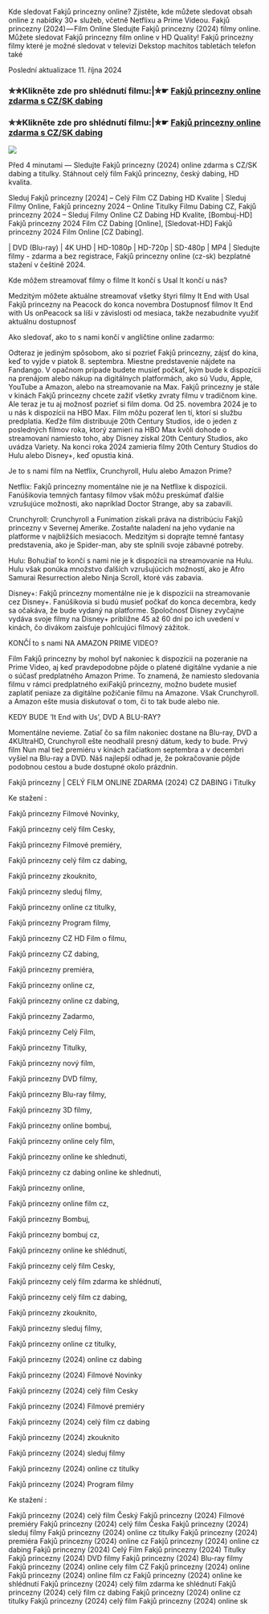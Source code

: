
Kde sledovat Fakjů princezny online? Zjistěte, kde můžete sledovat obsah online z nabídky 30+ služeb, včetně Netflixu a Prime Videou. Fakjů princezny (2024) — Film Online Sledujte Fakjů princezny (2024) filmy online. Můžete sledovat Fakjů princezny film online v HD Quality! Fakjů princezny filmy které je možné sledovat v televizi Dekstop machitos tabletách telefon také

Poslední aktualizace 11. října 2024

### ✮✮Klikněte zde pro shlédnutí filmu:|✮☛ [Fakjů princezny online zdarma s CZ/SK dabing](https://crotx.online/sk/movie/1119774/fakju-princezny.git)

### ✮✮Klikněte zde pro shlédnutí filmu:|✮☛ [Fakjů princezny online zdarma s CZ/SK dabing](https://crotx.online/sk/movie/1119774/fakju-princezny.git)

<p dir="auto"><a href="https://crotx.online/sk/movie/1119774/fakju-princezny.git" title="720p" rel="nofollow"><img src="https://i.imgur.com/jhNGoEt.gif" style="max-width: 100%;"></a></p>

Před 4 minutami — Sledujte Fakjů princezny (2024) online zdarma s CZ/SK dabing a titulky. Stáhnout celý film Fakjů princezny, český dabing, HD kvalita.

Sleduj Fakjů princezny [2024] – Celý Film CZ Dabing HD Kvalite | Sleduj Filmy Online, Fakjů princezny 2024 – Online Titulky Filmu Dabing CZ, Fakjů princezny 2024 – Sleduj Filmy Online CZ Dabing HD Kvalite, [Bombuj-HD] Fakjů princezny 2024 Film CZ Dabing [Online], [Sledovat-HD] Fakjů princezny 2024 Film Online [CZ Dabing].

| DVD (Blu-ray) | 4K UHD | HD-1080p | HD-720p | SD-480p | MP4 | Sledujte filmy - zdarma a bez registrace, Fakjů princezny online (cz-sk) bezplatné stažení v češtině 2024.

Kde môžem streamovať filmy o filme It končí s Usal It končí u nás?

Medzitým môžete aktuálne streamovať všetky štyri filmy It End with Usal Fakjů princezny na Peacock do konca novembra Dostupnosť filmov It End with Us onPeacock sa líši v závislosti od mesiaca, takže nezabudnite využiť aktuálnu dostupnosť

Ako sledovať, ako to s nami končí v angličtine online zadarmo:

Odteraz je jediným spôsobom, ako si pozrieť Fakjů princezny, zájsť do kina, keď to vyjde v piatok 8. septembra. Miestne predstavenie nájdete na Fandango. V opačnom prípade budete musieť počkať, kým bude k dispozícii na prenájom alebo nákup na digitálnych platformách, ako sú Vudu, Apple, YouTube a Amazon, alebo na streamovanie na Max. Fakjů princezny je stále v kinách Fakjů princezny chcete zažiť všetky zvraty filmu v tradičnom kine. Ale teraz je tu aj možnosť pozrieť si film doma. Od 25. novembra 2024 je to u nás k dispozícii na HBO Max. Film môžu pozerať len tí, ktorí si službu predplatia. Keďže film distribuuje 20th Century Studios, ide o jeden z posledných filmov roka, ktorý zamieri na HBO Max kvôli dohode o streamovaní namiesto toho, aby Disney získal 20th Century Studios, ako uvádza Variety. Na konci roka 2024 zamieria filmy 20th Century Studios do Hulu alebo Disney+, keď opustia kiná.

Je to s nami film na Netflix, Crunchyroll, Hulu alebo Amazon Prime?

Netflix: Fakjů princezny momentálne nie je na Netflixe k dispozícii. Fanúšikovia temných fantasy filmov však môžu preskúmať ďalšie vzrušujúce možnosti, ako napríklad Doctor Strange, aby sa zabavili.

Crunchyroll: Crunchyroll a Funimation získali práva na distribúciu Fakjů princezny v Severnej Amerike. Zostaňte naladení na jeho vydanie na platforme v najbližších mesiacoch. Medzitým si doprajte temné fantasy predstavenia, ako je Spider-man, aby ste splnili svoje zábavné potreby.

Hulu: Bohužiaľ to končí s nami nie je k dispozícii na streamovanie na Hulu. Hulu však ponúka množstvo ďalších vzrušujúcich možností, ako je Afro Samurai Resurrection alebo Ninja Scroll, ktoré vás zabavia.

Disney+: Fakjů princezny momentálne nie je k dispozícii na streamovanie cez Disney+. Fanúšikovia si budú musieť počkať do konca decembra, kedy sa očakáva, že bude vydaný na platforme. Spoločnosť Disney zvyčajne vydáva svoje filmy na Disney+ približne 45 až 60 dní po ich uvedení v kinách, čo divákom zaisťuje pohlcujúci filmový zážitok.

KONČÍ to s nami NA AMAZON PRIME VIDEO?

Film Fakjů princezny by mohol byť nakoniec k dispozícii na pozeranie na Prime Video, aj keď pravdepodobne pôjde o platené digitálne vydanie a nie o súčasť predplatného Amazon Prime. To znamená, že namiesto sledovania filmu v rámci predplatného exiFakjů princezny, možno budete musieť zaplatiť peniaze za digitálne požičanie filmu na Amazone. Však Crunchyroll. a Amazon ešte musia diskutovať o tom, či to tak bude alebo nie.

KEDY BUDE ‘It End with Us’, DVD A BLU-RAY?

Momentálne nevieme. Zatiaľ čo sa film nakoniec dostane na Blu-ray, DVD a 4KUltraHD, Crunchyroll ešte neodhalil presný dátum, kedy to bude. Prvý film Nun mal tiež premiéru v kinách začiatkom septembra a v decembri vyšiel na Blu-ray a DVD. Náš najlepší odhad je, že pokračovanie pôjde podobnou cestou a bude dostupné okolo prázdnin.

Fakjů princezny | CELÝ FILM ONLINE ZDARMA (2024) CZ DABING i Titulky

Ke stažení :

Fakjů princezny Filmové Novinky,

Fakjů princezny celý film Cesky,

Fakjů princezny Filmové premiéry,

Fakjů princezny celý film cz dabing,

Fakjů princezny zkouknito,

Fakjů princezny sleduj filmy,

Fakjů princezny online cz titulky,

Fakjů princezny Program filmy,

Fakjů princezny CZ HD Film o filmu,

Fakjů princezny CZ dabing,

Fakjů princezny premiéra,

Fakjů princezny online cz,

Fakjů princezny online cz dabing,

Fakjů princezny Zadarmo,

Fakjů princezny Celý Film,

Fakjů princezny Titulky,

Fakjů princezny nový film,

Fakjů princezny DVD filmy,

Fakjů princezny Blu-ray filmy,

Fakjů princezny 3D filmy,

Fakjů princezny online bombuj,

Fakjů princezny online cely film,

Fakjů princezny online ke shlednuti,

Fakjů princezny cz dabing online ke shlednuti,

Fakjů princezny online,

Fakjů princezny online film cz,

Fakjů princezny Bombuj,

Fakjů princezny bombuj cz,

Fakjů princezny online ke shlédnutí,

Fakjů princezny celý film Cesky,

Fakjů princezny celý film zdarma ke shlédnutí,

Fakjů princezny celý film cz dabing,

Fakjů princezny zkouknito,

Fakjů princezny sleduj filmy,

Fakjů princezny online cz titulky,

Fakjů princezny (2024) online cz dabing

Fakjů princezny (2024) Filmové Novinky

Fakjů princezny (2024) celý film Cesky

Fakjů princezny (2024) Filmové premiéry

Fakjů princezny (2024) celý film cz dabing

Fakjů princezny (2024) zkouknito

Fakjů princezny (2024) sleduj filmy

Fakjů princezny (2024) online cz titulky

Fakjů princezny (2024) Program filmy

Ke stažení :

Fakjů princezny (2024) celý film Český Fakjů princezny (2024) Filmové premiéry Fakjů princezny (2024) celý film Česka Fakjů princezny (2024) sleduj filmy Fakjů princezny (2024) online cz titulky Fakjů princezny (2024) premiéra Fakjů princezny (2024) online cz Fakjů princezny (2024) online cz dabing Fakjů princezny (2024) Celý Film Fakjů princezny (2024) Titulky Fakjů princezny (2024) DVD filmy Fakjů princezny (2024) Blu-ray filmy Fakjů princezny (2024) online cely film CZ Fakjů princezny (2024) online Fakjů princezny (2024) online film cz Fakjů princezny (2024) online ke shlédnutí Fakjů princezny (2024) celý film zdarma ke shlédnutí Fakjů princezny (2024) celý film cz dabing Fakjů princezny (2024) online cz titulky Fakjů princezny (2024) celý film Fakjů princezny (2024) online sk
